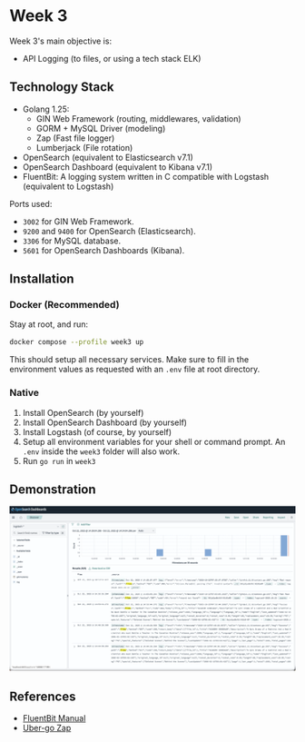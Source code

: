 # Week 3

Week 3's main objective is:

- API Logging (to files, or using a tech stack ELK)

## Technology Stack

- Golang 1.25:
  - GIN Web Framework (routing, middlewares, validation)
  - GORM + MySQL Driver (modeling)
  - Zap (Fast file logger)
  - Lumberjack (File rotation)
- OpenSearch (equivalent to Elasticsearch v7.1)
- OpenSearch Dashboard (equivalent to Kibana v7.1)
- FluentBit: A logging system written in C compatible with Logstash (equivalent to Logstash)

Ports used:

- `3002` for GIN Web Framework.
- `9200` and `9400` for OpenSearch (Elasticsearch).
- `3306` for MySQL database.
- `5601` for OpenSearch Dashboards (Kibana).

## Installation

### Docker (Recommended)

Stay at root, and run:

```bash
docker compose --profile week3 up
```

This should setup all necessary services. Make sure to fill in the environment
values as requested with an `.env` file at root directory.

### Native

1. Install OpenSearch (by yourself)
2. Install OpenSearch Dashboard (by yourself)
3. Install Logstash (of course, by yourself)
4. Setup all environment variables for your shell or command prompt. An `.env`
   inside the `week3` folder will also work.
5. Run `go run` in `week3`

## Demonstration

![OpenSearch Dashboards](./images/dashboard.png)

## References

- [FluentBit Manual](https://docs.fluentbit.io/manual/concepts/data-pipeline)
- [Uber-go Zap](https://pkg.go.dev/go.uber.org/zap)
